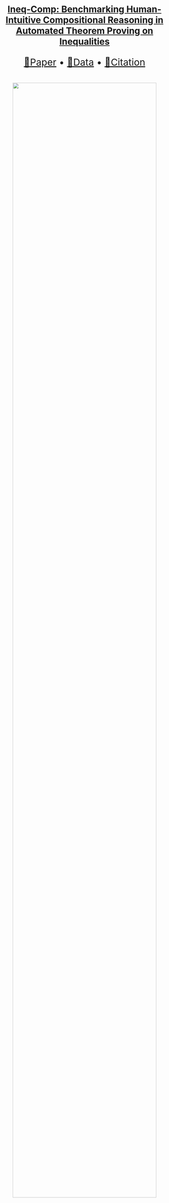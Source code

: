<div align="center">
    <h1> <a href="https://arxiv.org">Ineq-Comp: Benchmarking Human-Intuitive Compositional Reasoning in Automated Theorem Proving on Inequalities</a></h1>

  <p align="center" style="font-size: 30px">
    <a href="https://arxiv.org">📃Paper</a> • 
    <a href="https://huggingface.co">🤗Data</a> • 
    <a href="#-citation">📖Citation
  </p>
  <br>
  <img width="95%" src=assets/teaser.png>
</div>

## 📊 Performance of Different Theorem Provers



## 📖 Citation

If you find our work helps, please consider starring ⭐ us and citing:

```{bibtex}

```

